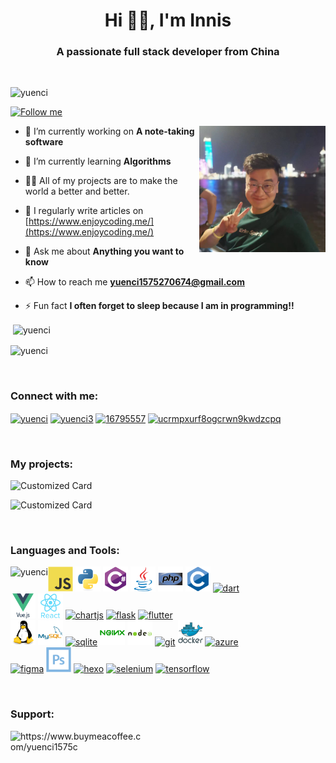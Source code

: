 <h1 align="center">Hi 👋😃, I'm Innis</h1>
<h3 align="center">A passionate full stack developer from China</h3>

<br>

<p align="left"> <img src="https://komarev.com/ghpvc/?username=yuenci&label=Profile%20views&color=0e75b6&style=flat" alt="yuenci" /> </p>


[<img src="https://img.shields.io/github/followers/yuenci?label=follow&style=social" height="22" title="Follow me" />](https://github.com/yuenci) 

<img align="right" alt="img" src="https://github.com/yuenci/yuenci.github.io/blob/main/img/profile_pic_Innis.png" width="40%" height="auto" />



- 🔭 I’m currently working on **A note-taking software**

- 🌱 I’m currently learning **Algorithms**

- 👨‍💻 All of my projects are to make the world a better and better.

- 📝 I regularly write articles on [https://www.enjoycoding.me/](https://www.enjoycoding.me/)

- 💬 Ask me about **Anything you want to know**

- 📫 How to reach me **yuenci1575270674@gmail.com**

- ⚡ Fun fact **I often forget to sleep because I am in programming!!**


<p>&nbsp;<img align="center" src="https://github-readme-stats.vercel.app/api?username=yuenci&show_icons=true&locale=en" alt="yuenci" /></p>  


<p><img align="center" src="https://github-readme-streak-stats.herokuapp.com/?user=yuenci&" alt="yuenci" /></p>  

<br>


<h3 align="left">Connect with me:</h3>
<p align="left">
<a href="https://codepen.io/yuenci" target="blank"><img align="center" src="https://raw.githubusercontent.com/rahuldkjain/github-profile-readme-generator/master/src/images/icons/Social/codepen.svg" alt="yuenci" height="30" width="40" /></a>
<a href="https://twitter.com/yuenci3" target="blank"><img align="center" src="https://raw.githubusercontent.com/rahuldkjain/github-profile-readme-generator/master/src/images/icons/Social/twitter.svg" alt="yuenci3" height="30" width="40" /></a>
<a href="https://stackoverflow.com/users/16795557" target="blank"><img align="center" src="https://raw.githubusercontent.com/rahuldkjain/github-profile-readme-generator/master/src/images/icons/Social/stack-overflow.svg" alt="16795557" height="30" width="40" /></a>
<a href="https://www.youtube.com/c/ucrmpxurf8ogcrwn9kwdzcpq" target="blank"><img align="center" src="https://raw.githubusercontent.com/rahuldkjain/github-profile-readme-generator/master/src/images/icons/Social/youtube.svg" alt="ucrmpxurf8ogcrwn9kwdzcpq" height="30" width="40" /></a>
</p>

<br>

<h3 align="left">My projects:</h3>

![Customized Card](https://github-readme-stats.vercel.app/api/pin?username=yuenci&repo=Laptop-Repair-Services-Management-System)

![Customized Card](https://github-readme-stats.vercel.app/api/pin?username=yuenci&repo=What-does-this-code-mean)

<br>

<h3 align="left">Languages and Tools:</h3>
<p><img align="left" src="https://github-readme-stats.vercel.app/api/top-langs?username=yuenci&show_icons=true&locale=en&layout=compact" alt="yuenci" /></p>  

<p align="left">
    <a href="https://developer.mozilla.org/en-US/docs/Web/JavaScript" target="_blank" rel="noreferrer">
        <img src="https://raw.githubusercontent.com/devicons/devicon/master/icons/javascript/javascript-original.svg"
            alt="javascript" width="40" height="40" /></a>
    <a href="https://www.python.org" target="_blank" rel="noreferrer">
        <img src="https://raw.githubusercontent.com/devicons/devicon/master/icons/python/python-original.svg"
            alt="python" width="40" height="40" /></a>
    <a href="https://www.w3schools.com/cs/" target="_blank" rel="noreferrer">
        <img src="https://raw.githubusercontent.com/devicons/devicon/master/icons/csharp/csharp-original.svg"
            alt="csharp" width="40" height="40" /></a>
    <a href="https://www.java.com" target="_blank" rel="noreferrer">
        <img src="https://raw.githubusercontent.com/devicons/devicon/master/icons/java/java-original.svg" alt="java"
            width="40" height="40" /></a>
    <a href="https://www.php.net" target="_blank" rel="noreferrer">
        <img src="https://raw.githubusercontent.com/devicons/devicon/master/icons/php/php-original.svg" alt="php"
            width="40" height="40" /></a>
    <a href="https://www.cprogramming.com/" target="_blank" rel="noreferrer">
        <img src="https://raw.githubusercontent.com/devicons/devicon/master/icons/c/c-original.svg" alt="c" width="40"
            height="40" /></a>
    <a href="https://dart.dev" target="_blank" rel="noreferrer">
        <img src="https://www.vectorlogo.zone/logos/dartlang/dartlang-icon.svg" alt="dart" width="40" height="40" /></a>
    <br>
    <a href="https://vuejs.org/" target="_blank" rel="noreferrer">
        <img src="https://raw.githubusercontent.com/devicons/devicon/master/icons/vuejs/vuejs-original-wordmark.svg"
            alt="vuejs" width="40" height="40" /></a>
    <a href="https://reactjs.org/" target="_blank" rel="noreferrer">
        <img src="https://raw.githubusercontent.com/devicons/devicon/master/icons/react/react-original-wordmark.svg"
            alt="react" width="40" height="40" /></a>
    <a href="https://www.chartjs.org" target="_blank" rel="noreferrer">
        <img src="https://www.chartjs.org/media/logo-title.svg" alt="chartjs" width="40" height="40" /></a>
    <a href="https://flask.palletsprojects.com/" target="_blank" rel="noreferrer">
        <img src="https://www.vectorlogo.zone/logos/pocoo_flask/pocoo_flask-icon.svg" alt="flask" width="40"
            height="40" /></a>
    <a href="https://flutter.dev" target="_blank" rel="noreferrer">
        <img src="https://www.vectorlogo.zone/logos/flutterio/flutterio-icon.svg" alt="flutter" width="40"
            height="40" /></a>
    <br>
    <a href="https://www.linux.org/" target="_blank" rel="noreferrer">
        <img src="https://raw.githubusercontent.com/devicons/devicon/master/icons/linux/linux-original.svg" alt="linux"
            width="40" height="40" /></a>
    <a href="https://www.mysql.com/" target="_blank" rel="noreferrer">
        <img src="https://raw.githubusercontent.com/devicons/devicon/master/icons/mysql/mysql-original-wordmark.svg"
            alt="mysql" width="40" height="40" /></a>
    <a href="https://www.sqlite.org/" target="_blank" rel="noreferrer">
        <img src="https://www.vectorlogo.zone/logos/sqlite/sqlite-icon.svg" alt="sqlite" width="40" height="40" /></a>
    <a href="https://www.nginx.com" target="_blank" rel="noreferrer">
        <img src="https://raw.githubusercontent.com/devicons/devicon/master/icons/nginx/nginx-original.svg" alt="nginx"
            width="40" height="40" /></a>
    <a href="https://nodejs.org" target="_blank" rel="noreferrer">
        <img src="https://raw.githubusercontent.com/devicons/devicon/master/icons/nodejs/nodejs-original-wordmark.svg"
            alt="nodejs" width="40" height="40" /></a>
    <a href="https://git-scm.com/" target="_blank" rel="noreferrer">
        <img src="https://www.vectorlogo.zone/logos/git-scm/git-scm-icon.svg" alt="git" width="40" height="40" /></a>
    <a href="https://www.docker.com/" target="_blank" rel="noreferrer">
        <img src="https://raw.githubusercontent.com/devicons/devicon/master/icons/docker/docker-original-wordmark.svg"
            alt="docker" width="40" height="40" /></a>
    <a href="https://azure.microsoft.com/en-in/" target="_blank" rel="noreferrer">
        <img src="https://www.vectorlogo.zone/logos/microsoft_azure/microsoft_azure-icon.svg" alt="azure" width="40"
            height="40" /></a>
    <br>
    <a href="https://www.figma.com/" target="_blank" rel="noreferrer">
        <img src="https://www.vectorlogo.zone/logos/figma/figma-icon.svg" alt="figma" width="40" height="40" /></a>
    <a href="https://www.photoshop.com/en" target="_blank" rel="noreferrer">
        <img src="https://raw.githubusercontent.com/devicons/devicon/master/icons/photoshop/photoshop-line.svg"
            alt="photoshop" width="40" height="40" /></a>
    <a href="hexo.io/" target="_blank" rel="noreferrer">
        <img src="https://www.vectorlogo.zone/logos/hexoio/hexoio-icon.svg" alt="hexo" width="40" height="40" /></a>
    <a href="https://www.selenium.dev" target="_blank" rel="noreferrer">
        <img src="https://raw.githubusercontent.com/detain/svg-logos/780f25886640cef088af994181646db2f6b1a3f8/svg/selenium-logo.svg"
            alt="selenium" width="40" height="40" /></a>
    <a href="https://www.tensorflow.org" target="_blank" rel="noreferrer">
        <img src="https://www.vectorlogo.zone/logos/tensorflow/tensorflow-icon.svg" alt="tensorflow" width="40"
            height="40" /></a>
</p>

<br>

<h3 align="left">Support:</h3>
<p><a href="https://www.buymeacoffee.com/yuenci1575c"> <img align="left" src="https://cdn.buymeacoffee.com/buttons/v2/default-yellow.png" height="50" width="210" alt="https://www.buymeacoffee.com/yuenci1575c" /></a></p><br><br>

